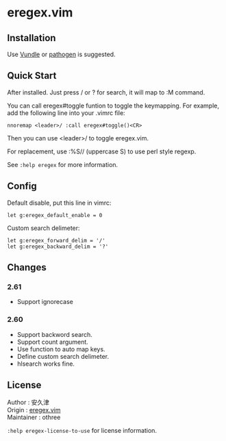 # eregex.vim

## Installation

Use [Vundle][] or [pathogen][] is suggested.

[Vundle]:https://github.com/gmarik/vundle
[pathogen]:https://github.com/tpope/vim-pathogen

## Quick Start

After installed. Just press / or ? for search, it will map to :M command.

You can call eregex#toggle funtion to toggle the keymapping. For example, 
add the following line into your .vimrc file:

    nnoremap <leader>/ :call eregex#toggle()<CR>

Then you can use  &lt;leader>/ to toggle eregex.vim.

For replacement, use :%S// (uppercase S) to use perl style regexp.

See `:help eregex` for more information.

## Config

Default disable, put this line in vimrc:

    let g:eregex_default_enable = 0

Custom search delimeter:

    let g:eregex_forward_delim = '/'
    let g:eregex_backward_delim = '?'

## Changes

### 2.61

* Support ignorecase

### 2.60

* Support backword search.
* Support count argument.
* Use function to auto map keys.
* Define custom search delimeter.
* hlsearch works fine.

## License

Author     : 安久津  
Origin     : [eregex.vim][origin]  
Maintainer : othree  

`:help eregex-license-to-use` for license information.

[origin]:http://www.vector.co.jp/soft/unix/writing/se265654.html
